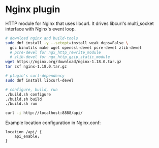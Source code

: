 # Nginx plugin

HTTP module for Nginx that uses libcurl.
It drives libcurl's multi_socket interface with Nginx's event loop.


```sh
# download nginx and build-tools
sudo dnf install -y --setopt=install_weak_deps=False \
  gcc binutils make wget openssl-devel pcre-devel zlib-devel
  # pcre-devel for ngx_http_rewrite_module
  # zlib-devel for ngx_http_gzip_static_module
wget https://nginx.org/download/nginx-1.18.0.tar.gz
tar zxf nginx-1.18.0.tar.gz

# plugin's curl-dependency
sudo dnf install libcurl-devel
```

```sh
# configure, build, run
./build.sh configure
./build.sh build
./build.sh run

curl -i http://localhost:8888/api/
```

Example location configuration in Nginx.conf:

```
location /api/ {
    api_enable;
}
```
